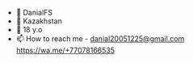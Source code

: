 - 👋 DanialFS
- 👀 Kazakhstan
- 🌱 18 y.o
- 📫 How to reach me - danial20051225@gmail.com https://wa.me/+77078166535

<!---
DanialFS/DanialFS is a ✨ special ✨ repository because its `README.md` (this file) appears on your GitHub profile.
You can click the Preview link to take a look at your changes.
--->
